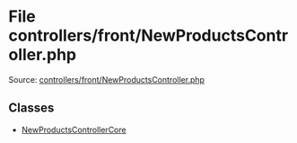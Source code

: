 File controllers/front/NewProductsController.php
=========

Source: [controllers/front/NewProductsController.php](https://github.com/PrestaShop/PrestaShop/blob/1.6.0.5/controllers/front/NewProductsController.php)


Classes
-------

* [NewProductsControllerCore](class.NewProductsControllerCore.md)

